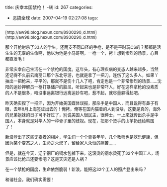 title: 庆幸本国禁枪！ -转
id: 267
categories:
  - 恶搞全球
date: 2007-04-19 02:27:08
tags:
---

<div id="msgcns!9697D6160EFEBC17!1044" class="bvMsg"><div>
<p><span style="font-size:10pt;">[http://aw98.blog.hexun.com/8930290_d.html](http://aw98.blog.hexun.com/8930290_d.html)</span>
<p><span style="font-size:10pt;">那个开枪射杀了33人的学生，还两支不同口径的手枪，是不是平时玩CS的？那都是活生生的无辜的生命啊，他以为他是小马哥啊，一枪一个，拷！想到惨烈的场景，心目都直发毛！</span>
<p><span style="font-size:10pt;">非常庆幸自己生活在一个禁枪的国度。这年头，有心理疾病的变态人越来越多，当然还记得不久前云南丽江那个东北导游，也就是拿了一把刀，连伤了这么多人，如果丫抽出一把枪来，平平的，那就不是伤十几人了吧，肯定也是一个非常惨烈的场景……</span><span style="font-size:10pt;">沈阳的运钞押解员一枪打暴储户的脑瓜，听起来也是非常吓人，好在这样拿枪的没素质的人不是很多，咱没事远离银行远离运钞车吧，惹不起，就尽量躲得起吧。</span>
<p><span style="font-size:10pt;">昨天确实捏了一把汗，因为开始美国媒体误报，那杀手是中国人，而且说得有鼻子有眼，去年8月上海签证出去的！俺拷，俺等在国内猫着的人到没啥，这要是真的，海外的兄弟姐妹的日子可不好过了，别说美国人很民主，很绅士，一上来就传出杀手是中国人，本身就是对华人的一种骨子里的歧视。现在，把那个烫手的山芋扔还给韩国了！</span>
<p><span style="font-size:10pt;">新浪登出了这些无辜者的相片，学生们一个个青春年华，几个教师也是欢乐健康，但因为某个变态之人，生命之火熄了，留给家人永恒的痛苦……</span>
<p><span style="font-size:10pt;">但是，就在今天，辽宁钢厂的钢水包掉下来，这滚烫的钢水烫死了32个中国工人，场景应该比枪击还要惨吧？这是</span><span style="font-size:10pt;">天灾还是人祸？</span>
<p><span style="font-size:10pt;">在一个禁枪的国度，生命依然脆弱！新浪，能把这32个工人的照片登出来吗？</span>
<p><span style="font-size:10pt;">和谐社会，<span style="font-size:10pt;">我们确实需要！</span></span></div></div>